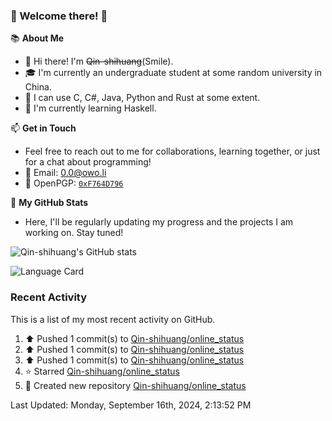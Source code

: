 ### 🌟 Welcome there! 🌟

📚 **About Me**
- 👋 Hi there! I'm ~~Qin-shihuang~~(Smile).
- 🎓 I'm currently an undergraduate student at some random university in China.
- 🚀 I can use C, C#, Java, Python and Rust at some extent.
- 🌱 I'm currently learning Haskell.

📫 **Get in Touch**
- Feel free to reach out to me for collaborations, learning together, or just for a chat about programming!
- 📩 Email: 0.0@owo.li
- 🔑 OpenPGP: [`0xF764D796`](https://keys.openpgp.org/vks/v1/by-fingerprint/99D5AF94A1585E16E14895EFBF6C0BF4F764D796)


📝 **My GitHub Stats**
- Here, I'll be regularly updating my progress and the projects I am working on. Stay tuned!

![Qin-shihuang's GitHub stats](https://github-readme-stats.vercel.app/api?username=Qin-shihuang&show_icons=true)

![Language Card](https://github-readme-stats.vercel.app/api/top-langs/?username=Qin-shihuang)
### Recent Activity

This is a list of my most recent activity on GitHub.

<!--RECENT_ACTIVITY:start-->
1. ⬆️ Pushed 1 commit(s) to [Qin-shihuang/online_status](https://github.com/Qin-shihuang/online_status)<br>
2. ⬆️ Pushed 1 commit(s) to [Qin-shihuang/online_status](https://github.com/Qin-shihuang/online_status)<br>
3. ⬆️ Pushed 1 commit(s) to [Qin-shihuang/online_status](https://github.com/Qin-shihuang/online_status)<br>
4. ⭐ Starred [Qin-shihuang/online_status](https://github.com/Qin-shihuang/online_status)<br>
5. 📔 Created new repository [Qin-shihuang/online_status](https://github.com/Qin-shihuang/online_status)<br>
<!--RECENT_ACTIVITY:end-->

<!--RECENT_ACTIVITY:last_update-->
Last Updated: Monday, September 16th, 2024, 2:13:52 PM
<!--RECENT_ACTIVITY:last_update_end-->
